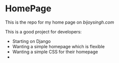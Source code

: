 # HomePage
This is the repo for my home page on *bijoysingh.com*

This is a good project for developers:
* Starting on Django
* Wanting a simple homepage which is flexible
* Wanting a simple CSS for their homepage
* 

